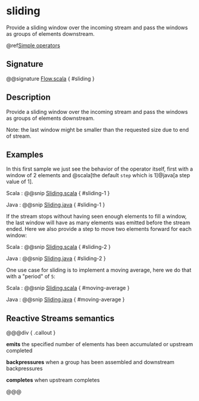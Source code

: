 # sliding

Provide a sliding window over the incoming stream and pass the windows as groups of elements downstream.

@ref[Simple operators](../index.md#simple-operators)

## Signature

@@signature [Flow.scala](/akka-stream/src/main/scala/akka/stream/scaladsl/Flow.scala) { #sliding }

## Description

Provide a sliding window over the incoming stream and pass the windows as groups of elements downstream.

Note: the last window might be smaller than the requested size due to end of stream.

## Examples

In this first sample we just see the behavior of the operator itself, first with a window of 2 elements and @scala[the default
`step` which is 1]@java[a step value of 1].

Scala
:   @@snip [Sliding.scala](/akka-docs/src/test/scala/docs/stream/operators/sourceorflow/Sliding.scala) { #sliding-1 }

Java
:   @@snip [Sliding.java](/akka-docs/src/test/java/jdocs/stream/operators/sourceorflow/Sliding.java) { #sliding-1 }

If the stream stops without having seen enough elements to fill a window, the last window will have as many elements
was emitted before the stream ended. Here we also provide a step to move two elements forward for each window:   

Scala
:   @@snip [Sliding.scala](/akka-docs/src/test/scala/docs/stream/operators/sourceorflow/Sliding.scala) { #sliding-2 }

Java
:   @@snip [Sliding.java](/akka-docs/src/test/java/jdocs/stream/operators/sourceorflow/Sliding.java) { #sliding-2 }

One use case for sliding is to implement a moving average, here we do that with a "period" of `5`:

Scala
:   @@snip [Sliding.scala](/akka-docs/src/test/scala/docs/stream/operators/sourceorflow/Sliding.scala) { #moving-average }

Java
:   @@snip [Sliding.java](/akka-docs/src/test/java/jdocs/stream/operators/sourceorflow/Sliding.java) { #moving-average }


## Reactive Streams semantics

@@@div { .callout }

**emits** the specified number of elements has been accumulated or upstream completed

**backpressures** when a group has been assembled and downstream backpressures

**completes** when upstream completes

@@@

